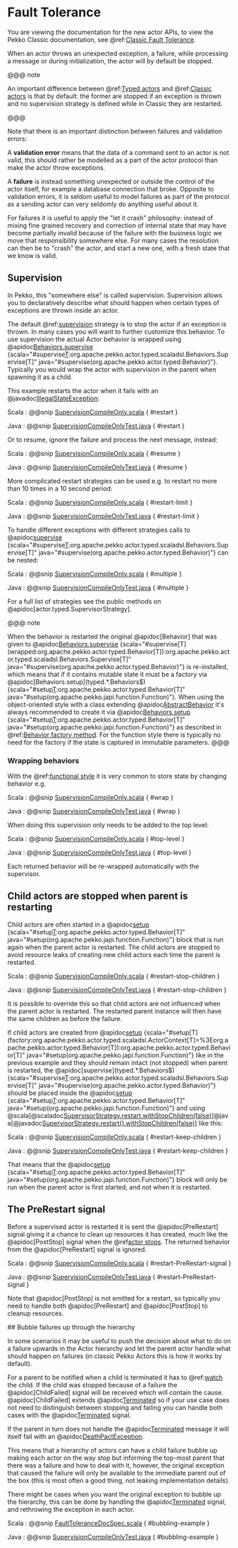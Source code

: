 # Fault Tolerance

You are viewing the documentation for the new actor APIs, to view the Pekko Classic documentation, see @ref:[Classic Fault Tolerance](../fault-tolerance.md).

When an actor throws an unexpected exception, a failure, while processing a message or during initialization, the actor
will by default be stopped.

@@@ note

An important difference between @ref:[Typed actors](actors.md) and @ref:[Classic actors](../actors.md) is that 
by default: the former are stopped if an exception is thrown and no supervision strategy is defined while in Classic they are restarted.

@@@

Note that there is an important distinction between failures and validation errors:

A **validation error** means that the data of a command sent to an actor is not valid, this should rather be modelled as a
part of the actor protocol than make the actor throw exceptions.

A **failure** is instead something unexpected or outside the control of the actor itself, for example a database connection
that broke. Opposite to validation errors, it is seldom useful to model failures as part of the protocol as a sending actor
can very seldomly do anything useful about it.

For failures it is useful to apply the "let it crash" philosophy: instead of mixing fine grained recovery and correction
of internal state that may have become partially invalid because of the failure with the business logic we move that
responsibility somewhere else. For many cases the resolution can then be to "crash" the actor, and start a new one,
with a fresh state that we know is valid.

## Supervision

In Pekko, this "somewhere else" is called supervision. Supervision allows you to declaratively describe what should happen when certain types of exceptions are thrown inside an actor. 

The default @ref:[supervision](../general/supervision.md) strategy is to stop the actor if an exception is thrown. 
In many cases you will want to further customize this behavior. To use supervision the actual Actor behavior is wrapped using @apidoc[Behaviors.supervise](typed.*.Behaviors$) {scala="#supervise[T](wrapped:org.apache.pekko.actor.typed.Behavior[T]):org.apache.pekko.actor.typed.scaladsl.Behaviors.Supervise[T]" java="#supervise(org.apache.pekko.actor.typed.Behavior)"}. 
Typically you would wrap the actor with supervision in the parent when spawning it as a child.
 
This example restarts the actor when it fails with an @javadoc[IllegalStateException](java.lang.IllegalStateException): 


Scala
:  @@snip [SupervisionCompileOnly.scala](/actor-typed-tests/src/test/scala/docs/org/apache/pekko/typed/supervision/SupervisionCompileOnly.scala) { #restart }

Java
:  @@snip [SupervisionCompileOnlyTest.java](/actor-typed-tests/src/test/java/jdocs/org/apache/pekko/typed/supervision/SupervisionCompileOnlyTest.java) { #restart }

Or to resume, ignore the failure and process the next message, instead:

Scala
:  @@snip [SupervisionCompileOnly.scala](/actor-typed-tests/src/test/scala/docs/org/apache/pekko/typed/supervision/SupervisionCompileOnly.scala) { #resume }

Java
:  @@snip [SupervisionCompileOnlyTest.java](/actor-typed-tests/src/test/java/jdocs/org/apache/pekko/typed/supervision/SupervisionCompileOnlyTest.java) { #resume }

More complicated restart strategies can be used e.g. to restart no more than 10
times in a 10 second period:

Scala
:  @@snip [SupervisionCompileOnly.scala](/actor-typed-tests/src/test/scala/docs/org/apache/pekko/typed/supervision/SupervisionCompileOnly.scala) { #restart-limit }

Java
:  @@snip [SupervisionCompileOnlyTest.java](/actor-typed-tests/src/test/java/jdocs/org/apache/pekko/typed/supervision/SupervisionCompileOnlyTest.java) { #restart-limit }

To handle different exceptions with different strategies calls to @apidoc[supervise](typed.*.Behaviors$) {scala="#supervise[T](wrapped:org.apache.pekko.actor.typed.Behavior[T]):org.apache.pekko.actor.typed.scaladsl.Behaviors.Supervise[T]" java="#supervise(org.apache.pekko.actor.typed.Behavior)"}
can be nested:

Scala
:  @@snip [SupervisionCompileOnly.scala](/actor-typed-tests/src/test/scala/docs/org/apache/pekko/typed/supervision/SupervisionCompileOnly.scala) { #multiple }

Java
:  @@snip [SupervisionCompileOnlyTest.java](/actor-typed-tests/src/test/java/jdocs/org/apache/pekko/typed/supervision/SupervisionCompileOnlyTest.java) { #multiple }

For a full list of strategies see the public methods on @apidoc[actor.typed.SupervisorStrategy].

@@@ note

When the behavior is restarted the original @apidoc[Behavior] that was given to @apidoc[Behaviors.supervise](typed.*.Behaviors$) {scala="#supervise[T](wrapped:org.apache.pekko.actor.typed.Behavior[T]):org.apache.pekko.actor.typed.scaladsl.Behaviors.Supervise[T]" java="#supervise(org.apache.pekko.actor.typed.Behavior)"} is re-installed,
which means that if it contains mutable state it must be a factory via @apidoc[Behaviors.setup](typed.*.Behaviors$) {scala="#setup[T](factory:org.apache.pekko.actor.typed.scaladsl.ActorContext[T]=%3Eorg.apache.pekko.actor.typed.Behavior[T]):org.apache.pekko.actor.typed.Behavior[T]" java="#setup(org.apache.pekko.japi.function.Function)"}. When using the
object-oriented style with a class extending @apidoc[AbstractBehavior](typed.*.AbstractBehavior) it's always recommended to create it via
@apidoc[Behaviors.setup](typed.*.Behaviors$) {scala="#setup[T](factory:org.apache.pekko.actor.typed.scaladsl.ActorContext[T]=%3Eorg.apache.pekko.actor.typed.Behavior[T]):org.apache.pekko.actor.typed.Behavior[T]" java="#setup(org.apache.pekko.japi.function.Function)"} as described in @ref:[Behavior factory method](style-guide.md#behavior-factory-method).
For the function style there is typically no need for the factory if the state is captured in immutable
parameters.
@@@

### Wrapping behaviors

With the @ref:[functional style](style-guide.md#functional-versus-object-oriented-style) it is very common
to store state by changing behavior e.g.

Scala
:  @@snip [SupervisionCompileOnly.scala](/actor-typed-tests/src/test/scala/docs/org/apache/pekko/typed/supervision/SupervisionCompileOnly.scala) { #wrap }

Java
:  @@snip [SupervisionCompileOnlyTest.java](/actor-typed-tests/src/test/java/jdocs/org/apache/pekko/typed/supervision/SupervisionCompileOnlyTest.java) { #wrap }

When doing this supervision only needs to be added to the top level:

Scala
:  @@snip [SupervisionCompileOnly.scala](/actor-typed-tests/src/test/scala/docs/org/apache/pekko/typed/supervision/SupervisionCompileOnly.scala) { #top-level }

Java
:  @@snip [SupervisionCompileOnlyTest.java](/actor-typed-tests/src/test/java/jdocs/org/apache/pekko/typed/supervision/SupervisionCompileOnlyTest.java) { #top-level }

Each returned behavior will be re-wrapped automatically with the supervisor.

## Child actors are stopped when parent is restarting

Child actors are often started in a @apidoc[setup](typed.*.Behaviors$) {scala="#setup[T](factory:org.apache.pekko.actor.typed.scaladsl.ActorContext[T]=%3Eorg.apache.pekko.actor.typed.Behavior[T]):org.apache.pekko.actor.typed.Behavior[T]" java="#setup(org.apache.pekko.japi.function.Function)"} block that is run again when the parent actor is restarted.
The child actors are stopped to avoid resource leaks of creating new child actors each time the parent is restarted.

Scala
:  @@snip [SupervisionCompileOnly.scala](/actor-typed-tests/src/test/scala/docs/org/apache/pekko/typed/supervision/SupervisionCompileOnly.scala) { #restart-stop-children }

Java
:  @@snip [SupervisionCompileOnlyTest.java](/actor-typed-tests/src/test/java/jdocs/org/apache/pekko/typed/supervision/SupervisionCompileOnlyTest.java) { #restart-stop-children }

It is possible to override this so that child actors are not influenced when the parent actor is restarted.
The restarted parent instance will then have the same children as before the failure.

If child actors are created from @apidoc[setup](typed.*.Behaviors$) {scala="#setup[T](factory:org.apache.pekko.actor.typed.scaladsl.ActorContext[T]=%3Eorg.apache.pekko.actor.typed.Behavior[T]):org.apache.pekko.actor.typed.Behavior[T]" java="#setup(org.apache.pekko.japi.function.Function)"} like in the previous example and they should remain intact (not stopped)
when parent is restarted, the @apidoc[supervise](typed.*.Behaviors$) {scala="#supervise[T](wrapped:org.apache.pekko.actor.typed.Behavior[T]):org.apache.pekko.actor.typed.scaladsl.Behaviors.Supervise[T]" java="#supervise(org.apache.pekko.actor.typed.Behavior)"} should be placed inside the @apidoc[setup](typed.*.Behaviors$) {scala="#setup[T](factory:org.apache.pekko.actor.typed.scaladsl.ActorContext[T]=%3Eorg.apache.pekko.actor.typed.Behavior[T]):org.apache.pekko.actor.typed.Behavior[T]" java="#setup(org.apache.pekko.japi.function.Function)"} and using
@scala[@scaladoc[SupervisorStrategy.restart.withStopChildren(false)](pekko.actor.typed.RestartSupervisorStrategy#withStopChildren(enabled:Boolean):org.apache.pekko.actor.typed.RestartSupervisorStrategy)]@java[@javadoc[SupervisorStrategy.restart().withStopChildren(false)](pekko.actor.typed.RestartSupervisorStrategy#withStopChildren(boolean))]
like this:

Scala
:  @@snip [SupervisionCompileOnly.scala](/actor-typed-tests/src/test/scala/docs/org/apache/pekko/typed/supervision/SupervisionCompileOnly.scala) { #restart-keep-children }

Java
:  @@snip [SupervisionCompileOnlyTest.java](/actor-typed-tests/src/test/java/jdocs/org/apache/pekko/typed/supervision/SupervisionCompileOnlyTest.java) { #restart-keep-children }

That means that the @apidoc[setup](typed.*.Behaviors$) {scala="#setup[T](factory:org.apache.pekko.actor.typed.scaladsl.ActorContext[T]=%3Eorg.apache.pekko.actor.typed.Behavior[T]):org.apache.pekko.actor.typed.Behavior[T]" java="#setup(org.apache.pekko.japi.function.Function)"} block will only be run when the parent actor is first started, and not when it is
restarted.

## The PreRestart signal

Before a supervised actor is restarted it is sent the @apidoc[PreRestart] signal giving it a chance to clean up resources
it has created, much like the @apidoc[PostStop] signal when the @ref[actor stops](actor-lifecycle.md#stopping-actors). 
The returned behavior from the @apidoc[PreRestart] signal is ignored.

Scala
:  @@snip [SupervisionCompileOnly.scala](/actor-typed-tests/src/test/scala/docs/org/apache/pekko/typed/supervision/SupervisionCompileOnly.scala) { #restart-PreRestart-signal }

Java
:  @@snip [SupervisionCompileOnlyTest.java](/actor-typed-tests/src/test/java/jdocs/org/apache/pekko/typed/supervision/SupervisionCompileOnlyTest.java) { #restart-PreRestart-signal }

Note that @apidoc[PostStop] is not emitted for a restart, so typically you need to handle both @apidoc[PreRestart] and @apidoc[PostStop]
to cleanup resources.

<a id="bubble"/>
## Bubble failures up through the hierarchy

In some scenarios it may be useful to push the decision about what to do on a failure upwards in the Actor hierarchy
 and let the parent actor handle what should happen on failures (in classic Pekko Actors this is how it works by default).

For a parent to be notified when a child is terminated it has to @ref:[watch](actor-lifecycle.md#watching-actors) the
child. If the child was stopped because of a failure the @apidoc[ChildFailed] signal will be received which will contain the
cause. @apidoc[ChildFailed] extends @apidoc[Terminated](typed.Terminated) so if your use case does not need to distinguish between stopping and failing
you can handle both cases with the @apidoc[Terminated](typed.Terminated) signal.

If the parent in turn does not handle the @apidoc[Terminated](typed.Terminated) message it will itself fail with an @apidoc[DeathPactException](typed.DeathPactException).

This means that a hierarchy of actors can have a child failure bubble up making each actor on the way stop but informing the
top-most parent that there was a failure and how to deal with it, however, the original exception that caused the failure
will only be available to the immediate parent out of the box (this is most often a good thing, not leaking implementation details). 

There might be cases when you want the original exception to bubble up the hierarchy, this can be done by handling the 
@apidoc[Terminated](typed.Terminated) signal, and rethrowing the exception in each actor.

 
Scala
:  @@snip [FaultToleranceDocSpec.scala](/actor-typed-tests/src/test/scala/docs/org/apache/pekko/typed/FaultToleranceDocSpec.scala) { #bubbling-example }

Java
:  @@snip [SupervisionCompileOnlyTest.java](/actor-typed-tests/src/test/java/jdocs/org/apache/pekko/typed/BubblingSample.java) { #bubbling-example }
